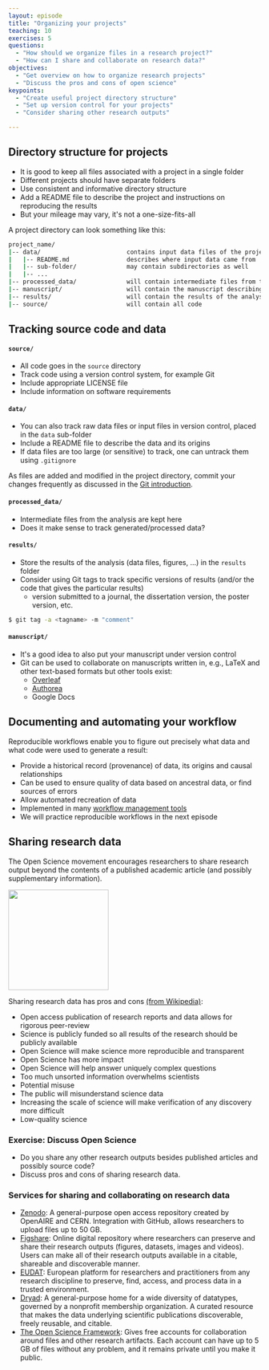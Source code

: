 ```yaml
---
layout: episode
title: "Organizing your projects"
teaching: 10
exercises: 5
questions:  
  - "How should we organize files in a research project?"
  - "How can I share and collaborate on research data?"
objectives:
  - "Get overview on how to organize research projects"
  - "Discuss the pros and cons of open science"
keypoints:
  - "Create useful project directory structure"
  - "Set up version control for your projects"
  - "Consider sharing other research outputs"

---
```


## Directory structure for projects

- It is good to keep all files associated with a project in a single folder
- Different projects should have separate folders
- Use consistent and informative directory structure 
- Add a README file to describe the project and instructions on reproducing the results
- But your mileage may vary, it's not a one-size-fits-all

A project directory can look something like this:
```bash
project_name/
|-- data/                        contains input data files of the project
|   |-- README.md                describes where input data came from
|   |-- sub-folder/              may contain subdirectories as well
|   |-- ...
|-- processed_data/              will contain intermediate files from the analysis
|-- manuscript/                  will contain the manuscript describing the results
|-- results/                     will contain the results of the analysis (including tables and figures)
|-- source/                      will contain all code
```

## Tracking source code and data

#### `source/`
- All code goes in the `source` directory
- Track code using a version control system, for example Git
- Include appropriate LICENSE file
- Include information on software requirements 

#### `data/`
- You can also track raw data files or input files in version control, placed in the `data` sub-folder 
- Include a README file to describe the data and its origins
- If data files are too large (or sensitive) to track, one can untrack them using `.gitignore`

As files are added and modified in the project directory, commit your changes frequently as discussed in the [Git introduction](https://coderefinery.github.io/git-intro/).

#### `processed_data/`
- Intermediate files from the analysis are kept here
- Does it make sense to track generated/processed data?

#### `results/`

- Store the results of the analysis (data files, figures, ...) in the `results` folder
- Consider using Git tags to track specific versions of results (and/or the code that gives the particular results)
  - version submitted to a journal, the dissertation version, the poster version, etc.

```bash
$ git tag -a <tagname> -m "comment" 
```

#### `manuscript/`

- It's a good idea to also put your manuscript under version control
- Git can be used to collaborate on manuscripts written in, e.g., LaTeX and other text-based formats but other tools exist:
  - [Overleaf](https://www.overleaf.com/)
  - [Authorea](https://www.authorea.com/)
  - Google Docs

## Documenting and automating your workflow

Reproducible workflows enable you to figure out precisely what data and what code were used to generate a result:

 - Provide a historical record (provenance) of data, its origins and causal relationships
 - Can be used to ensure quality of data based on ancestral data, or find sources of errors
 - Allow automated recreation of data
 - Implemented in many [workflow management tools](https://github.com/common-workflow-language/common-workflow-language/wiki/Existing-Workflow-systems) 
 - We will practice reproducible workflows in the next episode

## Sharing research data

The Open Science movement encourages researchers 
to share research output beyond the contents of a 
published academic article (and possibly supplementary information).

 <img src="/reproducible-research/img/Open_Science_Principles.png" style="height: 200px;"/>

Sharing research data has pros and cons [(from Wikipedia)](https://en.wikipedia.org/wiki/Open_science):
- Open access publication of research reports and data allows for rigorous peer-review
- Science is publicly funded so all results of the research should be publicly available
- Open Science will make science more reproducible and transparent
- Open Science has more impact
- Open Science will help answer uniquely complex questions
- Too much unsorted information overwhelms scientists
- Potential misuse
- The public will misunderstand science data
- Increasing the scale of science will make verification of any discovery more difficult
- Low-quality science

### Exercise: Discuss Open Science
- Do you share any other research outputs besides published articles and possibly source code?
- Discuss pros and cons of sharing research data. 


### Services for sharing and collaborating on research data
- [Zenodo](https://zenodo.org/): A general-purpose open access repository 
  created by OpenAIRE and CERN. Integration with GitHub, allows 
  researchers to upload files up to 50 GB.
- [Figshare](https://figshare.com/): Online digital repository where researchers 
  can preserve and share their research outputs (figures, datasets, images and videos).
  Users can make all of their research outputs available in a citable, 
  shareable and discoverable manner.
- [EUDAT](https://eudat.eu): European platform for researchers and practitioners from any research discipline to preserve, find, access, and process data in a trusted environment.
- [Dryad](https://datadryad.org/): A general-purpose home for a wide diversity of datatypes, 
  governed by a nonprofit membership organization.
  A curated resource that makes the data underlying scientific publications discoverable, 
  freely reusable, and citable.  
- [The Open Science Framework](https://osf.io/): Gives free accounts for collaboration 
  around files and other research artifacts. Each account can have up to 5 GB of files 
  without any problem, and it remains private until you make it public.

